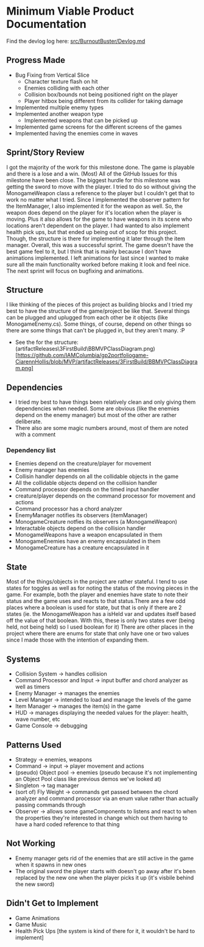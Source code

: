 # Minimum Viable Product Documentation
  
Find the devlog log here: [src/BurnoutBuster/Devlog.md](https://github.com/IAMColumbia/gp2portfoliogame-CiarennHollis/blob/master/src/BurnoutBuster/Devlog.md)
  
## Progress Made
 * Bug Fixing from Vertical Slice
	* Character texture flash on hit
 	* Enemies colliding with each other
 	* Collision box/bounds not being positioned right on the player
	* Player hitbox being different from its collider for taking damage
 * Implemented multiple enemy types
 * Implemented another weapon type
	* Implemented weapons that can be picked up
 * Implemented game screens for the different screens of the games
 * Implemented having the enemies come in waves
  
## Sprint/Story Review
I got the majority of the work for this milestone done. The game is playable and there is a lose and a win. (Most) All of the GitHub Issues for this milestone have been close. The biggest hurdle for this milestone was getting the sword to move with the player. I tried to do so without giving the MonogameWeapon class a reference to the player but I couldn't get that to work no matter what I tried. Since I implemented the observer pattern for the ItemManager, I also implemented it for the weapon as well. So, the weapon does depend on the player for it's location when the player is moving. Plus it also allows for the game to have weapons in its scene who locations aren't dependent on the player. I had wanted to also implement health pick ups, but that ended up being out of scop for this project. Though, the structure is there for implementing it later through the item manager.
Overall, this was a successful sprint. The game doesn't have the best game feel to it, but I think that is mainly because I don't have animations implemented. I left animations for last since I wanted to make sure all the main functionality worked before making it look and feel nice. The next sprint will focus on bugfixing and animations. 
  
## Structure
I like thinking of the pieces of this project as building blocks and I tried my best to have the structure of the game/project be like that. Several things can be plugged and uplugged from each other be it objects (like MonogameEnemy.cs). Some things, of course, depend on other things so there are some things that can't be plugged in, but they aren't many. :P
 * See the for the structure: (artifactReleases\3FirstBuild\BBMVPClassDiagram.png)[https://github.com/IAMColumbia/gp2portfoliogame-CiarennHollis/blob/MVP/artifactReleases/3FirstBuild/BBMVPClassDiagram.png]
  
## Dependencies
 * I tried my best to have things been relatively clean and only giving them dependencies when needed. Some are obvious (like the enemies depend on the enemy manager) but most of the other are rather deliberate.
 * There also are some magic numbers around, most of them are noted with a comment
### Dependency list 
 * Enemies depend on the creature/player for movement
 * Enemy manager has enemies
 * Collisin handler depends on all the collidable objects in the game
 * All the collidable objects depend on the collision handler
 * Command processor depends on the timed input handler 
 * creature/player depends on the command processor for movement and actions
 * Command processor has a chord analyzer 
 * EnemyManager notifies its observers (itemManager)
 * MonogameCreature notfies its observers (a MonogameWeapon)
 * Interactable objects depend on the collision handler
 * MonogameWeapons have a weapon encapsulated in them
 * MonogameEnemies have an enemy encapsulated in them
 * MonogameCreature has a creature encapsulated in it
  
## State
Most of the things/objects in the project are rather stateful. I tend to use states for toggles as well as for noting the status of the moving pieces in the game. For example, both the player and enemies have state to note their status and the game uses and reacts to that status.There are a few odd places where a boolean is used for state, but that is only if there are 2 states (ie. the MonogameWeapon has a isHeld var and updates itself based off the value of that boolean. With this, these is only two states ever (being held, not being held) so I used boolean for it) There are other places in the project where there are enums for state that only have one or two values since I made those with the intention of expanding them.
  
## Systems
 * Collision System -> handles collision
 * Command Processor and Input -> input buffer and chord analyzer as well as timers 
 * Enemy Manager -> manages the enemies
 * Level Manager -> intended to load and manage the levels of the game
 * Item Manager -> manages the item(s) in the game 
 * HUD -> manages displaying the needed values for the player: health, wave number, etc
 * Game Console -> debugging 
  
## Patterns Used
 * Strategy -> enemies, weapons
 * Command -> input -> player movement and actions 
 * (pseudo) Object pool -> enemies (pseudo because it's not implementing an Object Pool class like previous demos we've looked at)
 * Singleton -> tag manager 
 * (sort of) Fly Weight -> commands get passed between the chord analyzer and command processor via an enum value rather than actually passing commands through
 * Observer -> allows some gameComponents to listens and react to when the properties they're interested in change which out them having to have a hard coded reference to that thing
  
## Not Working
 * Enemy manager gets rid of the enemies that are still active in the game when it spawns in new ones
 * The original sword the player starts with doesn't go away after it's been replaced by the new one when the player picks it up (it's visbile behind the new sword)
  
## Didn't Get to Implement
 * Game Animations
 * Game Music
 * Health Pick Ups [the system is kind of there for it, it wouldn't be hard to implement]
